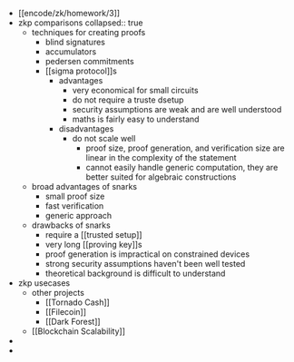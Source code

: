 - [[encode/zk/homework/3]]
- zkp comparisons
  collapsed:: true
	- techniques for creating proofs
		- blind signatures
		- accumulators
		- pedersen commitments
		- [[sigma protocol]]s
			- advantages
				- very economical for small circuits
				- do not require a truste dsetup
				- security assumptions are weak and are well understood
				- maths is fairly easy to understand
			- disadvantages
				- do not scale  well
					- proof size, proof generation, and verification size are linear in the complexity of the statement
					- cannot easily handle generic computation, they are better suited for algebraic constructions
	- broad advantages of snarks
		- small proof size
		- fast verification
		- generic approach
	- drawbacks of snarks
		- require a [[trusted setup]]
		- very long [[proving key]]s
		- proof generation is impractical on constrained devices
		- strong security assumptions haven't been well tested
		- theoretical background is difficult to understand
- zkp usecases
	- other projects
		- [[Tornado Cash]]
		- [[Filecoin]]
		- [[Dark Forest]]
	- [[Blockchain Scalability]]
-
-